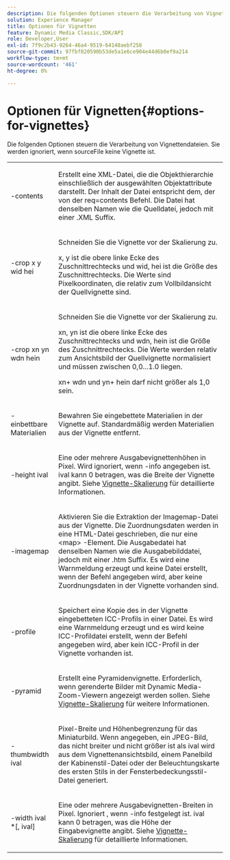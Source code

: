 ```yaml
---
description: Die folgenden Optionen steuern die Verarbeitung von Vignettendateien. Sie werden ignoriert, wenn sourceFile keine Vignette ist.
solution: Experience Manager
title: Optionen für Vignetten
feature: Dynamic Media Classic,SDK/API
role: Developer,User
exl-id: 7f9c2b43-9264-46a4-9519-64148aebf258
source-git-commit: 97fbf820590b53de5a1e6ce904e44d6b0ef9a214
workflow-type: tm+mt
source-wordcount: '461'
ht-degree: 0%

---
```


# Optionen für Vignetten{#options-for-vignettes}

Die folgenden Optionen steuern die Verarbeitung von Vignettendateien. Sie werden ignoriert, wenn sourceFile keine Vignette ist.

<table id="simpletable_6D0C967EB84947FBAC34B46C4BB23AF0"> 
 <tr class="strow"> 
  <td class="stentry"> <p><span class="codeph"> -contents</span> </p></td> 
  <td class="stentry"> <p>Erstellt eine XML-Datei, die die Objekthierarchie einschließlich der ausgewählten Objektattribute darstellt. Der Inhalt der Datei entspricht dem, der von der <span class="codeph"> req=contents</span> Befehl. Die Datei hat denselben Namen wie die Quelldatei, jedoch mit einer <span class="filepath"> .XML</span> Suffix. </p></td> 
 </tr> 
 <tr class="strow"> 
  <td class="stentry"> <p><span class="codeph">-crop <span class="varname"> x</span><span class="varname"> y</span><span class="varname"> wid</span><span class="varname"> hei</span></span> </p></td> 
  <td class="stentry"> <p>Schneiden Sie die Vignette vor der Skalierung zu. </p> <p><span class="codeph"><span class="varname"> x</span>,<span class="varname"> y</span></span> ist die obere linke Ecke des Zuschnittrechtecks und <span class="codeph"><span class="varname"> wid</span>,<span class="varname"> hei</span></span> ist die Größe des Zuschnittrechtecks. Die Werte sind Pixelkoordinaten, die relativ zum Vollbildansicht der Quellvignette sind. </p></td> 
 </tr> 
 <tr class="strow"> 
  <td class="stentry"> <p><span class="codeph">-crop <span class="varname"> xn</span><span class="varname"> yn</span><span class="varname"> wdn</span><span class="varname"> hein</span></span> </p> </td> 
  <td class="stentry"> <p>Schneiden Sie die Vignette vor der Skalierung zu. </p> <p><span class="codeph"><span class="varname"> xn</span>,<span class="varname"> yn</span></span> ist die obere linke Ecke des Zuschnittrechtecks und <span class="codeph"><span class="varname"> wdn</span>,<span class="varname"> hein</span></span> ist die Größe des Zuschnittrechtecks. Die Werte werden relativ zum Ansichtsbild der Quellvignette normalisiert und müssen zwischen 0,0...1.0 liegen. </p> <p><span class="codeph"><span class="varname"> xn</span></span>+<span class="codeph"><span class="varname"> wdn</span></span> und <span class="codeph"><span class="varname"> yn</span></span>+<span class="codeph"><span class="varname"> hein</span></span> darf nicht größer als 1,0 sein. </p></td> 
 </tr> 
 <tr class="strow"> 
  <td class="stentry"> <p><span class="codeph"> -einbettbare Materialien</span> </p></td> 
  <td class="stentry"> <p>Bewahren Sie eingebettete Materialien in der Vignette auf. Standardmäßig werden Materialien aus der Vignette entfernt. </p></td> 
 </tr> 
 <tr class="strow"> 
  <td class="stentry"> <p><span class="codeph">-height <span class="varname"> ival</span></span> </p></td> 
  <td class="stentry"> <p>Eine oder mehrere Ausgabevignettenhöhen in Pixel. Wird ignoriert, wenn -info angegeben ist. <span class="varname"> ival</span> kann 0 betragen, was die Breite der Vignette angibt. Siehe <a href="../../../../ir-api/vntc/utilities/c-ir-vignette-converter-vntc/c-ir-vignette-scaling.md#concept-e373a29c2f954df98d704c7723804585" type="concept" format="dita" scope="local"> Vignette-Skalierung</a> für detaillierte Informationen. </p></td> 
 </tr> 
 <tr class="strow"> 
  <td class="stentry"> <p><span class="codeph"> -imagemap</span> </p></td> 
  <td class="stentry"> <p>Aktivieren Sie die Extraktion der Imagemap-Datei aus der Vignette. Die Zuordnungsdaten werden in eine HTML-Datei geschrieben, die nur eine <span class="codeph"> &lt;map&gt;</span> -Element. Die Ausgabedatei hat denselben Namen wie die Ausgabebilddatei, jedoch mit einer <span class="filepath"> .htm</span> Suffix. Es wird eine Warnmeldung erzeugt und keine Datei erstellt, wenn der Befehl angegeben wird, aber keine Zuordnungsdaten in der Vignette vorhanden sind. </p></td> 
 </tr> 
 <tr class="strow"> 
  <td class="stentry"> <p><span class="codeph"> -profile</span> </p></td> 
  <td class="stentry"> <p>Speichert eine Kopie des in der Vignette eingebetteten ICC-Profils in einer Datei. Es wird eine Warnmeldung erzeugt und es wird keine ICC-Profildatei erstellt, wenn der Befehl angegeben wird, aber kein ICC-Profil in der Vignette vorhanden ist. </p></td> 
 </tr> 
 <tr class="strow"> 
  <td class="stentry"> <p><span class="codeph"> -pyramid</span> </p></td> 
  <td class="stentry"> <p>Erstellt eine Pyramidenvignette. Erforderlich, wenn gerenderte Bilder mit Dynamic Media-Zoom-Viewern angezeigt werden sollen. Siehe <a href="../../../../ir-api/vntc/utilities/c-ir-vignette-converter-vntc/c-ir-vignette-scaling.md#concept-e373a29c2f954df98d704c7723804585" type="concept" format="dita" scope="local"> Vignette-Skalierung</a> für weitere Informationen. </p></td> 
 </tr> 
 <tr class="strow"> 
  <td class="stentry"> <p><span class="codeph">-thumbwidth <span class="varname"> ival</span></span> </p></td> 
  <td class="stentry"> <p>Pixel-Breite und Höhenbegrenzung für das Miniaturbild. Wenn angegeben, ein JPEG-Bild, das nicht breiter und nicht größer ist als <span class="varname"> ival</span> wird aus dem Vignettenansichtsbild, einem Panelbild der Kabinenstil-Datei oder der Beleuchtungskarte des ersten Stils in der Fensterbedeckungsstil-Datei generiert. </p></td> 
 </tr> 
 <tr class="strow"> 
  <td class="stentry"> <p><span class="codeph">-width <span class="varname"> ival</span> *[,<span class="varname"> ival</span>]</span> </p></td> 
  <td class="stentry"> <p>Eine oder mehrere Ausgabevignetten-Breiten in Pixel. Ignoriert , wenn <span class="codeph"> -info</span> festgelegt ist. <span class="varname"> ival</span> kann 0 betragen, was die Höhe der Eingabevignette angibt. Siehe <a href="../../../../ir-api/vntc/utilities/c-ir-vignette-converter-vntc/c-ir-vignette-scaling.md#concept-e373a29c2f954df98d704c7723804585" type="concept" format="dita" scope="local"> Vignette-Skalierung</a> für detaillierte Informationen. </p></td> 
 </tr> 
</table>
